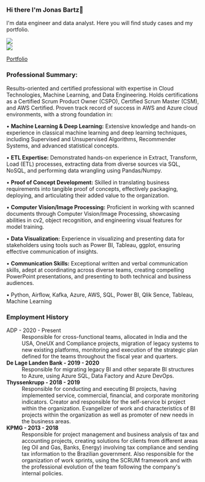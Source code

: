 ### Hi there I'm Jonas Bartz👋

I'm data engineer and data analyst. Here you will find study cases and my portfolio. 

<a href="https://www.linkedin.com/in/jonasbartz/" target="_blank"><img src="https://img.shields.io/badge/-LinkedIn-%230077B5?style=for-the-badge&logo=linkedin&logoColor=white" target="_blank"></a>   
<a href = "mailto:jonasbartz@gmail.com"><img src="https://img.shields.io/badge/Gmail-D14836?style=for-the-badge&logo=gmail&logoColor=white" target="_blank"></a>

<a href = "https://drive.google.com/file/d/1J6y8vmN8QMU_fvHvepKi2YzJAfUaSawl/view">Portfolio</a>

### Professional Summary:

Results-oriented and certified professional with expertise in Cloud Technologies, Machine Learning, and Data Engineering. Holds certifications as a Certified Scrum Product Owner (CSPO), Certified Scrum Master (CSM), and AWS Certified. Proven track record of success in AWS and Azure cloud environments, with a strong foundation in:

• <b>Machine Learning & Deep Learning:</b> Extensive knowledge and hands-on experience in classical machine learning and deep learning techniques, including Supervised and Unsupervised Algorithms, Recommender Systems, and advanced statistical concepts.

• <b>ETL Expertise:</b> Demonstrated hands-on experience in Extract, Transform, Load (ETL) processes, extracting data from diverse sources via SQL, NoSQL, and performing data wrangling using Pandas/Numpy.

• <b>Proof of Concept Development:</b> Skilled in translating business requirements into tangible proof of concepts, effectively packaging, deploying, and articulating their added value to the organization.

• <b>Computer Vision/Image Processing:</b> Proficient in working with scanned documents through Computer Vision/Image Processing, showcasing abilities in cv2, object recognition, and engineering visual features for model training.

• <b>Data Visualization:</b> Experience in visualizing and presenting data for stakeholders using tools such as Power BI, Tableau, ggplot, ensuring effective communication of insights.

• <b>Communication Skills:</b> Exceptional written and verbal communication skills, adept at coordinating across diverse teams, creating compelling PowerPoint presentations, and presenting to both technical and business audiences.

• Python, Airflow, Kafka, Azure, AWS, SQL, Power BI, Qlik Sence, Tableau, Machine Learning

### Employment History
<dl>
  <dt>ADP - 2020 - Present</dt>
  <dd>Responsible for cross-functional teams, allocated in India and the USA, OneUX and Compliance projects, migration of legacy systems to new existing platforms, monitoring and execution of the strategic plan defined for the teams throughout the fiscal year and quarters.</dd>
  <dt><b>De Lage Landen Bank - 2019 - 2020</b></dt>
  <dd>Responsible for migrating legacy BI and other separate BI structures to Azure, using Azure SQL, Data Factory and Azure DevOps.</dd>
  <dt><b>Thyssenkrupp - 2018 - 2019</b></dt>
  <dd>Responsible for conducting and executing BI projects, having implemented service, commercial, financial, and corporate monitoring indicators. Creator and responsible for the self-service bi project within the organization. Evangelizer of work and characteristics of BI projects within the organization as well as promoter of new needs in the business areas.</dd>
  <dt><b>KPMG - 2013 - 2018</b></dt>
  <dd>Responsible for project management and business analysis of tax and accounting projects, creating solutions for clients from different areas (eg Oil and Gas, Banks, Energy) involving tax compliance and sending tax information to the Brazilian government. Also responsible for the organization of work sprints, using the SCRUM framework and with the professional evolution of the team following the company's internal policies.</dd>
</dl>
